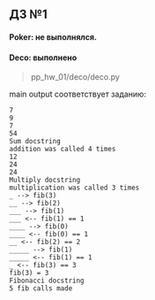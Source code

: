 ## ДЗ №1
#### Poker: не выполнялся.
#### Deco: выполнено
> pp_hw_01/deco/deco.py

main output соответствует заданию:

```text
7
9
7
54
Sum docstring
addition was called 4 times
12
24
24
Multiply docstring
multiplication was called 3 times
_ --> fib(3)
__ --> fib(2)
___ --> fib(1)
___ <-- fib(1) == 1
____ --> fib(0)
____ <-- fib(0) == 1
__ <-- fib(2) == 2
_____ --> fib(1)
_____ <-- fib(1) == 1
_ <-- fib(3) == 3
fib(3) = 3
Fibonacci docstring
5 fib calls made
```
